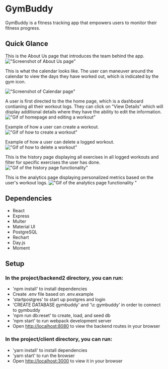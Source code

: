 # GymBuddy
GymBuddy is a fitness tracking app that empowers users to monitor their fitness progress.

## Quick Glance
This is the About Us page that introduces the team behind the app.
!["Screenshot of About Us page"](https://github.com/hanvidlee/Gym-Buddy/blob/master/docs/about-us.jpg?raw=true)

This is what the calendar looks like. The user can maneuver around the calendar to view the days they have worked out, which is indicated by the gym icon.

!["Screenshot of Calendar page"](https://github.com/hanvidlee/Gym-Buddy/blob/master/docs/Calendar.jpg?raw=true)

A user is first directed to the the home page, which is a dashboard contianing all their workout logs. They can click on "View Details" which will display additional details where they have the ability to edit the information.
!["Gif of homepage and editing a workout"](https://github.com/hanvidlee/Gym-Buddy/blob/master/docs/edit-workouts.gif?raw=true)

Example of how a user can create a workout.
!["Gif of how to create a workout"](https://github.com/hanvidlee/Gym-Buddy/blob/master/docs/create-workout.gif?raw=true)

Example of how a user can delete a logged workout.
!["Gif of how to delete a workout"](https://github.com/hanvidlee/Gym-Buddy/blob/master/docs/delete-workouts.gif?raw=true)

This is the history page displaying all exercises in all logged workouts and filter for specific exercises the user has done.
!["Gif of the history page functionality"](https://github.com/hanvidlee/Gym-Buddy/blob/master/docs/history-page.gif?raw=true)

This is the analytics page displaying personalized metrics based on the user's workout logs.
!["Gif of the analytics page functionality "](https://github.com/hanvidlee/Gym-Buddy/blob/master/docs/analytics-page.gif?raw=true)

## Dependencies
- React
- Express
- Multer
- Material UI
- PostgreSQL
- Rechart
- Day.js
- Moment

## Setup
### In the project/backend2 directory, you can run:

- 'npm install' to install dependencies
- Create .env file based on .env.example
- 'startpostgres' to start up postgres and login
- 'CREATE DATABASE gymbuddy' and '\c gymbuddy' in order to connect to gymbuddy
- 'npm run db:reset' to create, load, and seed db
- 'npm start' to run webpack development server
- Open [http://localhost:8080](http://localhost:8080) to view the backend routes in your browser

### In the project/client directory, you can run: 
- 'yarn install' to install dependencies
- 'yarn start' to run the browser
- Open [http://localhost:3000](http://localhost:3000) to view it in your browser
